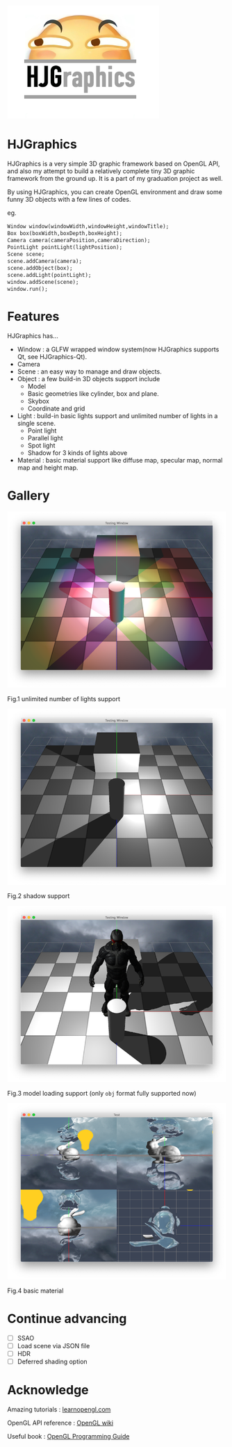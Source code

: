![HJGraphics](Attachments/HJGraphics.png)
# HJGraphics
HJGraphics is a very simple 3D graphic framework based on OpenGL API, and also my attempt to build a relatively complete tiny 3D graphic framework from the ground up. It is a part of my graduation project as well.

By using HJGraphics, you can create OpenGL environment and draw some funny 3D objects with  a few lines of codes.

eg.
```
Window window(windowWidth,windowHeight,windowTitle);
Box box(boxWidth,boxDepth,boxHeight);
Camera camera(cameraPosition,cameraDirection);
PointLight pointLight(lightPosition);
Scene scene;
scene.addCamera(camera);
scene.addObject(box);
scene.addLight(pointLight);
window.addScene(scene);
window.run();
```

# Features
HJGraphics has...

* Window : a GLFW wrapped window system(now HJGraphics supports Qt, see HJGraphics-Qt).
* Camera 
* Scene : an easy way to manage and draw objects.
* Object : a few build-in 3D objects support include
    * Model 
    * Basic geometries like cylinder, box and plane. 
    * Skybox
    * Coordinate and grid
* Light : build-in basic lights support and unlimited number of lights in a single scene.
    * Point light
    * Parallel light
    * Spot light
    * Shadow for 3 kinds of lights above 
* Material : basic material support like diffuse map, specular map, normal map and height map.

# Gallery
![](Attachments/multiLight.png)

Fig.1 unlimited number of lights support

![](Attachments/pointLightShadow.png)

Fig.2 shadow support

![](Attachments/modelLoading.png)

Fig.3 model loading support (only `obj` format fully supported now)

![](Attachments/material.png)

Fig.4 basic material

# Continue advancing
- [ ] SSAO
- [ ] Load scene via JSON file
- [ ] HDR
- [ ] Deferred shading option

# Acknowledge
Amazing tutorials : [learnopengl.com](https://www.learnopengl.com)

OpenGL API reference : [OpenGL wiki](https://www.khronos.org/opengl/wiki/)

Useful book : [OpenGL Programming Guide](https://book.douban.com/subject/26925331/)

